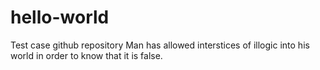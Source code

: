 # hello-world
Test case github repository
Man has allowed interstices of illogic into his world in order to know that it is false.
